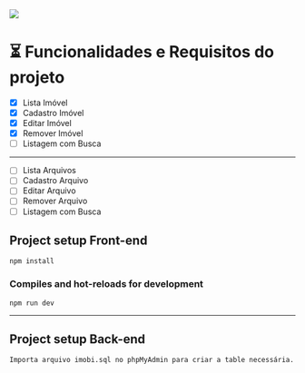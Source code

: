 
<img aling="center" max-width="auto" height="auto"  src="https://user-images.githubusercontent.com/46323667/172527091-5edf1da9-3d6e-4fb5-b588-25891b52cc60.png">

# :hourglass_flowing_sand: Funcionalidades e Requisitos do projeto

- [x] Lista Imóvel
- [x] Cadastro Imóvel
- [x] Editar Imóvel
- [x] Remover Imóvel
- [ ] Listagem com Busca
--------------------------
- [ ] Lista Arquivos
- [ ] Cadastro Arquivo
- [ ] Editar Arquivo
- [ ] Remover Arquivo
- [ ] Listagem com Busca

## Project setup Front-end
```
npm install
```

### Compiles and hot-reloads for development
```
npm run dev
```

-----------------------------------------
## Project setup Back-end
```
Importa arquivo imobi.sql no phpMyAdmin para criar a table necessária.

```


